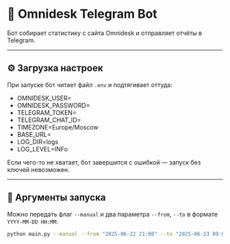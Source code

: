 # 🤖 Omnidesk Telegram Bot

Бот собирает статистику с сайта Omnidesk и отправляет отчёты в Telegram.

---

## ⚙️ Загрузка настроек

При запуске бот читает файл `.env` и подтягивает оттуда:

- OMNIDESK_USER=
- OMNIDESK_PASSWORD=
- TELEGRAM_TOKEN=
- TELEGRAM_CHAT_ID=
- TIMEZONE=Europe/Moscow
- BASE_URL=
- LOG_DIR=logs
- LOG_LEVEL=INFo

Если чего-то не хватает, бот завершится с ошибкой — запуск без ключей невозможен.

---

## 🚀 Аргументы запуска

Можно передать флаг `--manual` и два параметра `--from`, `--to` в формате `YYYY-MM-DD HH:MM`:

```bash
python main.py --manual --from "2025-06-22 21:00" --to "2025-06-23 09:00"
